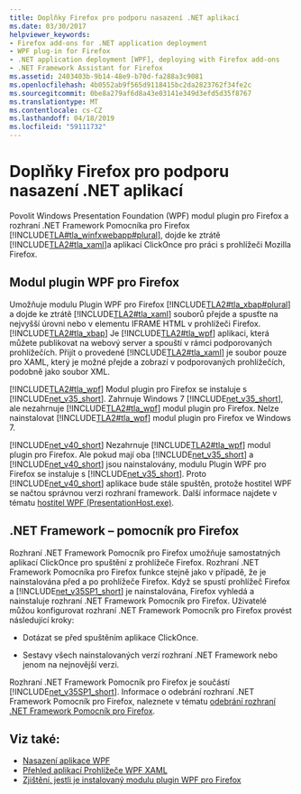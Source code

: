 ```yaml
---
title: Doplňky Firefox pro podporu nasazení .NET aplikací
ms.date: 03/30/2017
helpviewer_keywords:
- Firefox add-ons for .NET application deployment
- WPF plug-in for Firefox
- .NET application deployment [WPF], deploying with Firefox add-ons
- .NET Framework Assistant for Firefox
ms.assetid: 2403403b-9b14-48e9-b70d-fa288a3c9081
ms.openlocfilehash: 4b0552ab9f565d9118415bc2da2823762f34fe2c
ms.sourcegitcommit: 0be8a279af6d8a43e03141e349d3efd5d35f8767
ms.translationtype: MT
ms.contentlocale: cs-CZ
ms.lasthandoff: 04/18/2019
ms.locfileid: "59111732"
---
```

# <a name="firefox-add-ons-to-support-net-application-deployment"></a>Doplňky Firefox pro podporu nasazení .NET aplikací
Povolit Windows Presentation Foundation (WPF) modul plugin pro Firefox a rozhraní .NET Framework Pomocníka pro Firefox [!INCLUDE[TLA#tla_winfxwebapp#plural](../../../../includes/tlasharptla-winfxwebappsharpplural-md.md)], dojde ke ztrátě [!INCLUDE[TLA2#tla_xaml](../../../../includes/tla2sharptla-xaml-md.md)]a aplikací ClickOnce pro práci s prohlížeči Mozilla Firefox.  
  
## <a name="wpf-plug-in-for-firefox"></a>Modul plugin WPF pro Firefox  
 Umožňuje modulu Plugin WPF pro Firefox [!INCLUDE[TLA2#tla_xbap#plural](../../../../includes/tla2sharptla-xbapsharpplural-md.md)] a dojde ke ztrátě [!INCLUDE[TLA2#tla_xaml](../../../../includes/tla2sharptla-xaml-md.md)] souborů přejde a spusťte na nejvyšší úrovni nebo v elementu IFRAME HTML v prohlížeči Firefox. [!INCLUDE[TLA2#tla_xbap](../../../../includes/tla2sharptla-xbap-md.md)] Je [!INCLUDE[TLA2#tla_wpf](../../../../includes/tla2sharptla-wpf-md.md)] aplikaci, která můžete publikovat na webový server a spouští v rámci podporovaných prohlížečích. Přijít o provedené [!INCLUDE[TLA2#tla_xaml](../../../../includes/tla2sharptla-xaml-md.md)] je soubor pouze pro XAML, který je možné přejde a zobrazí v podporovaných prohlížečích, podobně jako soubor XML.  
  
 [!INCLUDE[TLA2#tla_wpf](../../../../includes/tla2sharptla-wpf-md.md)] Modul plugin pro Firefox se instaluje s [!INCLUDE[net_v35_short](../../../../includes/net-v35-short-md.md)]. Zahrnuje Windows 7 [!INCLUDE[net_v35_short](../../../../includes/net-v35-short-md.md)], ale nezahrnuje [!INCLUDE[TLA2#tla_wpf](../../../../includes/tla2sharptla-wpf-md.md)] modul plugin pro Firefox. Nelze nainstalovat [!INCLUDE[TLA2#tla_wpf](../../../../includes/tla2sharptla-wpf-md.md)] modul plugin pro Firefox ve Windows 7.  
  
 [!INCLUDE[net_v40_short](../../../../includes/net-v40-short-md.md)] Nezahrnuje [!INCLUDE[TLA2#tla_wpf](../../../../includes/tla2sharptla-wpf-md.md)] modul plugin pro Firefox. Ale pokud mají oba [!INCLUDE[net_v35_short](../../../../includes/net-v35-short-md.md)] a [!INCLUDE[net_v40_short](../../../../includes/net-v40-short-md.md)] jsou nainstalovány, modulu Plugin WPF pro Firefox se instaluje s [!INCLUDE[net_v35_short](../../../../includes/net-v35-short-md.md)]. Proto [!INCLUDE[net_v40_short](../../../../includes/net-v40-short-md.md)] aplikace bude stále spuštěn, protože hostitel WPF se načtou správnou verzi rozhraní framework. Další informace najdete v tématu [hostitel WPF (PresentationHost.exe)](wpf-host-presentationhost-exe.md).  
  
## <a name="net-framework-assistant-for-firefox"></a>.NET Framework – pomocník pro Firefox  
 Rozhraní .NET Framework Pomocník pro Firefox umožňuje samostatných aplikací ClickOnce pro spuštění z prohlížeče Firefox. Rozhraní .NET Framework Pomocníka pro Firefox funkce stejně jako v případě, že je nainstalována před a po prohlížeče Firefox. Když se spustí prohlížeč Firefox a [!INCLUDE[net_v35SP1_short](../../../../includes/net-v35sp1-short-md.md)] je nainstalována, Firefox vyhledá a nainstaluje rozhraní .NET Framework Pomocník pro Firefox. Uživatelé můžou konfigurovat rozhraní .NET Framework Pomocník pro Firefox provést následující kroky:  
  
-   Dotázat se před spuštěním aplikace ClickOnce.  
  
-   Sestavy všech nainstalovaných verzí rozhraní .NET Framework nebo jenom na nejnovější verzi.  
  
 Rozhraní .NET Framework Pomocník pro Firefox je součástí [!INCLUDE[net_v35SP1_short](../../../../includes/net-v35sp1-short-md.md)]. Informace o odebrání rozhraní .NET Framework Pomocník pro Firefox, naleznete v tématu [odebrání rozhraní .NET Framework Pomocník pro Firefox](https://go.microsoft.com/fwlink/?LinkId=177944).  
  
## <a name="see-also"></a>Viz také:

- [Nasazení aplikace WPF](deploying-a-wpf-application-wpf.md)
- [Přehled aplikací Prohlížeče WPF XAML](wpf-xaml-browser-applications-overview.md)
- [Zjištění, jestli je instalovaný modulu plugin WPF pro Firefox](how-to-detect-whether-the-wpf-plug-in-for-firefox-is-installed.md)
